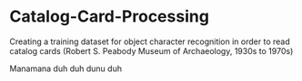 # Catalog-Card-Processing
Creating a training dataset for object character recognition in order to read catalog cards (Robert S. Peabody Museum of Archaeology, 1930s to 1970s)



Manamana duh duh dunu duh